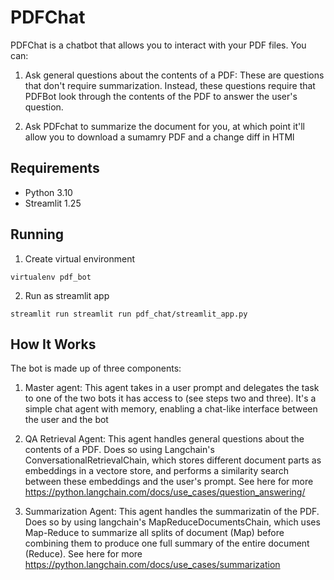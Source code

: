# PDFChat
PDFChat is a chatbot that allows you to interact with your PDF files. You can:

1. Ask general questions about the contents of a PDF: These are questions that don't require summarization.
        Instead, these questions require that PDFBot look through the contents of the PDF to answer the user's
        question.

2. Ask PDFchat to summarize the document for you, at which point it'll allow you to download a sumamry PDF and a change diff in HTMl

## Requirements
* Python 3.10
* Streamlit 1.25

## Running
1. Create virtual environment
```
virtualenv pdf_bot
```

2. Run as streamlit app
```
streamlit run streamlit run pdf_chat/streamlit_app.py
```

## How It Works
The bot is made up of three components:
    
1. Master agent: This agent takes in a user prompt and delegates the task to one of the two bots it has access to (see steps two and three). It's a simple chat agent with memory, enabling a chat-like interface between the user and the bot
    
2. QA Retrieval Agent: This agent handles general questions about the contents of a PDF. Does so using Langchain's ConversationalRetrievalChain, which stores different document parts as embeddings in a vectore store, and performs a similarity search between these embeddings and the user's prompt. See here for more https://python.langchain.com/docs/use_cases/question_answering/

3. Summarization Agent: This agent handles the summarizatin of the PDF. Does so by using langchain's MapReduceDocumentsChain, which uses Map-Reduce to summarize all splits of document (Map) before combining them to produce one full summary of the entire document (Reduce). See here for more https://python.langchain.com/docs/use_cases/summarization